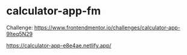 # calculator-app-fm
Challenge: https://www.frontendmentor.io/challenges/calculator-app-9lteq5N29

https://calculator-app-e8e4ae.netlify.app/
